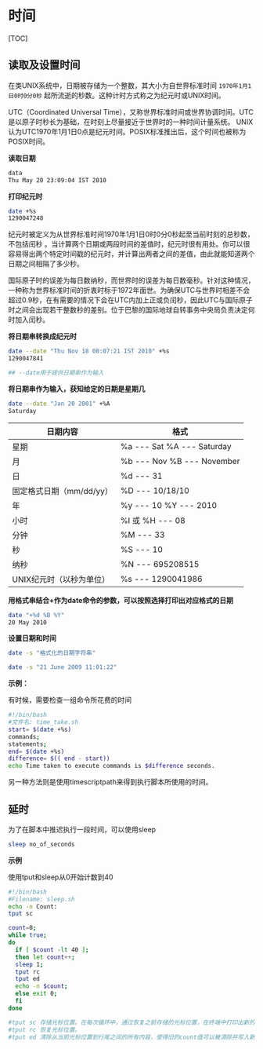 # 时间

[TOC]

## 读取及设置时间

在类UNIX系统中，日期被存储为一个整数，其大小为自世界标准时间 `1970年1月1日0时0分0秒` 起所流逝的秒数。这种计时方式称之为纪元时或UNIX时间。

UTC（Coordinated Universal Time），又称世界标准时间或世界协调时间。UTC是以原子时秒长为基础，在时刻上尽量接近于世界时的一种时间计量系统。
UNIX认为UTC1970年1月1日0点是纪元时间。POSIX标准推出后，这个时间也被称为POSIX时间。

**读取日期**

```bash
data
Thu May 20 23:09:04 IST 2010
```

**打印纪元时**

```bash
date +%s
1290047248
```

纪元时被定义为从世界标准时间1970年1月1日0时0分0秒起至当前时刻的总秒数，不包括闰秒 。当计算两个日期或两段时间的差值时，纪元时很有用处。你可以很容易得出两个特定时间戳的纪元时，并计算出两者之间的差值，由此就能知道两个日期之间相隔了多少秒。

国际原子时的误差为每日数纳秒，而世界时的误差为每日数毫秒。针对这种情况，一种称为世界标准时间的折衷时标于1972年面世。为确保UTC与世界时相差不会超过0.9秒，在有需要的情况下会在UTC内加上正或负闰秒，因此UTC与国际原子时之间会出现若干整数秒的差别。位于巴黎的国际地球自转事务中央局负责决定何时加入闰秒。

**将日期串转换成纪元时**

```bash
date --date "Thu Nov 18 08:07:21 IST 2010" +%s
1290047841

## --date用于提供日期串作为输入
```

**将日期串作为输入，获知给定的日期是星期几**

```bash
date --date "Jan 20 2001" +%A
Saturday
```

| 日期内容                 | 格式                              |
| ------------------------ | --------------------------------- |
| 星期                     | %a --- Sat        %A --- Saturday |
| 月                       | %b --- Nov       %B --- November  |
| 日                       | %d --- 31                         |
| 固定格式日期（mm/dd/yy） | %D --- 10/18/10                   |
| 年                       | %y --- 10          %Y --- 2010    |
| 小时                     | %I 或 %H --- 08                   |
| 分钟                     | %M --- 33                         |
| 秒                       | %S --- 10                         |
| 纳秒                     | %N --- 695208515                  |
| UNIX纪元时（以秒为单位） | %s --- 1290041986                 |

**用格式串结合+作为date命令的参数，可以按照选择打印出对应格式的日期**

```bash
date "+%d %B %Y"
20 May 2010
```

**设置日期和时间**

```bash
date -s "格式化的日期字符串"

date -s "21 June 2009 11:01:22"
```

**示例：**

有时候，需要检查一组命令所花费的时间

```bash
#!/bin/bash
#文件名: time_take.sh
start= $(date +%s)
commands;
statements;
end= $(date +%s)
difference= $(( end - start))
echo Time taken to execute commands is $difference seconds.
```

另一种方法则是使用timescriptpath来得到执行脚本所使用的时间。

## 延时

为了在脚本中推迟执行一段时间，可以使用sleep

```bash
sleep no_of_seconds
```

**示例**

使用tput和sleep从0开始计数到40

```bash
#!/bin/bash
#Filename: sleep.sh
echo -n Count:
tput sc

count=0;
while true;
do
  if [ $count -lt 40 ];
  then let count++;
  sleep 1;
  tput rc
  tput ed
  echo -n $count;
  else exit 0;
  fi
done

#tput sc 存储光标位置。在每次循环中，通过恢复之前存储的光标位置，在终端中打印出新的count值。
#tput rc 恢复光标位置。
#tput ed 清除从当前光标位置到行尾之间的所有内容，使得旧的count值可以被清除并写入新值。
```

